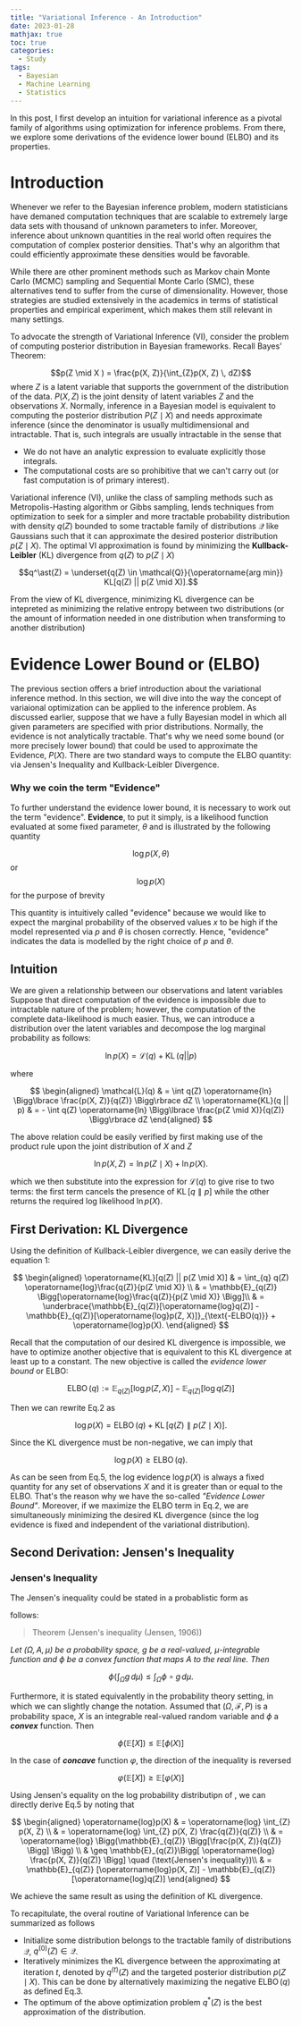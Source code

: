 ```yaml
---
title: "Variational Inference - An Introduction"
date: 2023-01-28
mathjax: true
toc: true
categories:
  - Study
tags:
  - Bayesian
  - Machine Learning
  - Statistics
---
```


In this post, I first develop an intuition for variational inference as a pivotal family of algorithms using optimization for inference problems. From there, we  explore some derivations of the evidence lower bound (ELBO) and its properties.

# **Introduction**

Whenever we refer to the Bayesian inference problem, modern statisticians have demaned computation techniques that are scalable to extremely large data sets with thousand of unknown parameters to infer. Moreover, inference about unknown quantities in the real world often requires the computation of complex posterior densities. That's why an algorithm that could efficiently approximate these densities would be favorable.


While there are other prominent methods such as Markov chain Monte Carlo (MCMC) sampling and Sequential Monte Carlo (SMC), these alternatives tend to suffer from the curse of dimensionality. However, those strategies are studied extensively in the academics in terms of statistical properties and empirical experiment, which makes them still relevant in many settings.

To advocate the strength of Variational Inference (VI), consider the problem of computing posterior distribution in Bayesian frameworks. Recall Bayes' Theorem: 

$$p(Z \mid X ) = \frac{p(X, Z)}{\int_{Z}p(X, Z) \, dZ}$$
where $Z$ is a latent variable that supports the government of the distribution of the data. $P(X, Z)$ is the joint density of latent variables $Z$ and the observations $X$. Normally, inference in a Bayesian model is equivalent to computing the posterior distribution $P(Z \mid X)$ and needs approximate inference (since the denominator is usually multidimensional and intractable. That is, such integrals are usually intractable in the sense that 
+ We do not have an analytic expression to evaluate explicitly those integrals. 
+ The computational costs are so prohibitive that we can't carry out (or fast computation is of primary interest).


Variational inference (VI), unlike the class of sampling methods such as Metropolis-Hasting algorithm or Gibbs sampling, lends techniques from optimization to seek for a simpler and more tractable probability distribution with density $q(Z)$ bounded to some tractable family of distributions $\mathcal{Q}$ like Gaussians such that it can approximate the desired posterior distribution $p(Z \mid X)$. The optimal VI approximation is found by minimizing the **Kullback-Leibler** (KL) divergence from $q(Z)$ to $p(Z \mid X)$

$$q^\ast(Z) = \underset{q(Z) \in \mathcal{Q}}{\operatorname{arg min}} KL[q(Z) || p(Z \mid X)].$$

From the view of KL divergence, minimizing KL divergence can be intepreted as minimizing the relative entropy between two distributions (or the amount of information needed in one distribution when transforming to another distribution)

# **Evidence Lower Bound or (ELBO)**

The previous section offers a brief introduction about the variational inference method. In this section, we will dive into the way the concept of variaional optimization can be applied to the inference problem. As discussed earlier, suppose that we have a fully Bayesian model in which all given parameters are specified with prior distributions. Normally, the evidence is not analytically tractable. That's why we need some bound (or more precisely lower bound) that could be used to approximate the Evidence, $P(X)$. There are two standard ways to compute the ELBO quantity: via Jensen's Inequality and Kullback-Leibler Divergence. 

### **Why we coin the term "Evidence"**

To further understand the evidence lower bound, it is necessary to work out the term "evidence". **Evidence**, to put it simply, is a likelihood function evaluated at some fixed parameter, $\theta$ and is illustrated by the following quantity

$$\operatorname{log}p(X, \theta) $$
or 
$$\operatorname{log} p(X)$$ for the purpose of brevity

This quantity is intuitively called "evidence" because we would like to expect the marginal probability of the observed values $x$ to be high if the  model represented via $p$ and $\theta$ is chosen correctly. Hence, "evidence" indicates the data is modelled by the right choice of $p$ and $\theta$. 


## **Intuition**

We are given a relationship between our observations and latent variables 
Suppose that direct computation of the evidence is impossible due to intractable nature of the problem; however, the computation of the complete data-likelihood is much easier. Thus, we can introduce a distribution over the latent variables and decompose the log marginal probability as follows:


$$\operatorname{ln}p(X) = \mathcal{L}(q) + \operatorname{KL}(q || p) \tag{1}$$

where 

$$
\begin{aligned}
\mathcal{L}(q) & = \int q(Z) \operatorname{ln} \Bigg\lbrace \frac{p(X, Z)}{q(Z)} \Bigg\rbrace dZ \\
\operatorname{KL}(q || p) & = - \int q(Z) \operatorname{ln} \Bigg\lbrace \frac{p(Z \mid X)}{q(Z)} \Bigg\rbrace dZ
\end{aligned}
$$

The above relation could be easily verified by first making use of the product rule upon the joint distribution of $X$ and $Z$

$$\operatorname{ln}p(X, Z) = \operatorname{ln}p(Z \mid X) + \operatorname{ln}p(X). \tag{2}$$

which we then substitute into the expression for $\mathcal{L}(q)$ to give rise to two terms: the first term cancels the presence of $\operatorname{KL}[q \parallel p]$ while the other returns the required log likelihood $\operatorname{ln}p(X)$. 

## **First Derivation: KL Divergence**

Using the definition of Kullback-Leibler divergence, we can easily derive the equation 1:

$$
\begin{aligned}
  \operatorname{KL}[q(Z) || p(Z \mid X)] & = \int_{q} q(Z) \operatorname{log}\frac{q(Z)}{p(Z \mid X)} \\
  & = \mathbb{E}_{q(Z)} \Bigg[\operatorname{log}\frac{q(Z)}{p(Z \mid X)} \Bigg]\\
  & = \underbrace{\mathbb{E}_{q(Z)}[\operatorname{log}q(Z)] - \mathbb{E}_{q(Z)}[\operatorname{log}p(Z, X)]}_{\text{-ELBO(q)}} + \operatorname{log}p(X). 
\end{aligned}
$$

Recall that the computation of our desired KL divergence is impossible, we have to optimize another objective that is equivalent to this KL divergence at least up to a constant. The new objective is called the *evidence lower bound* or ELBO: 

$$\operatorname{ELBO}(q) := \mathbb{E}_{q(Z)}[\operatorname{log}p(Z, X)] - \mathbb{E}_{q(Z)}[\operatorname{log}q(Z)] \tag{3}$$

Then we can rewrite Eq.2 as

$$\operatorname{log}p(X) = \operatorname{ELBO}(q) + \operatorname{KL}[q(Z) \parallel p(Z \mid X)]. \tag{4}$$

Since the KL divergence must be non-negative, we can imply that 

$$\operatorname{log}p(X) \geq \operatorname{ELBO}(q). \tag{5}$$

As can be seen from Eq.5, the log evidence $\operatorname{log}p(X)$ is always a fixed quantity for any set of observations $X$ and it is greater than or equal to the ELBO. That's the reason why we have the so-called *"Evidence Lower Bound"*. Moreover, if we maximize the ELBO term in Eq.2, we are simultaneously minimizing the desired KL divergence (since the log evidence is fixed and independent of the variational distribution). 

## **Second Derivation: Jensen's Inequality**

### **Jensen's Inequality**

The Jensen's inequality could be stated in a probablistic form as

 follows:

>Theorem (Jensen's inequality (Jensen, 1906))

*Let $(\Omega, A, \mu)$ be a probability space, $g$ be a real-valued, $\mu$-integrable function and $\phi$ be a convex function that maps A to the real line. Then*

$$\phi\left(\int_{\Omega} g\, d\mu\right) \leq \int_{\Omega} \phi \circ g \, d\mu.$$

Furthermore, it is stated equivalently in the probability theory setting, in which we can slightly change the notation. Assumed that $(\Omega, \mathcal{F}, P)$ is a probability space, $X$ is an integrable real-valued random variable and $\phi$ a ***convex*** function. Then

$$\phi\left(\mathbb{E}[X]\right) \leq \mathbb{E}[\phi\left(X\right)]$$

In the case of ***concave*** function $\varphi$, the direction of the inequality is reversed 

$$\varphi\left(\mathbb{E}[X]\right) \geq \mathbb{E}[\varphi\left(X\right)]$$

Using Jensen's equality on the log probability distributipn of , we can directly derive Eq.5 by noting that 

$$
\begin{aligned}
  \operatorname{log}p(X) & = \operatorname{log} \int_{Z} p(X, Z) \\
  & = \operatorname{log} \int_{Z} p(X, Z) \frac{q(Z)}{q(Z)} \\
  & = \operatorname{log} \Bigg(\mathbb{E}_{q(Z)} \Bigg[\frac{p(X, Z)}{q(Z)} \Bigg] \Bigg) \\
  & \geq \mathbb{E}_{q(Z)}\Bigg[ \operatorname{log} \frac{p(X, Z)}{q(Z)} \Bigg] \quad (\text{Jensen's inequality})\\
  & = \mathbb{E}_{q(Z)} [\operatorname{log}p(X, Z)] - \mathbb{E}_{q(Z)}[\operatorname{log}q(Z)]
\end{aligned}
$$

We achieve the same result as using the definition of KL divergence. 

To recapitulate, the overal routine of Variational Inference can be summarized as follows
+ Initialize some distribution belongs to the tractable family of distributions $\mathcal{Q}$, $q^{(0)}(Z) \in \mathcal{Q}$.
+ Iteratively minimizes the KL divergence between the approximating at iteration $t$, denoted by $q^{(t)}(Z)$ and the targeted posterior distribution $p(Z \mid X)$. This can be done by alternatively maximizing the negative $\operatorname{ELBO}(q)$ as defined Eq.3.
+ The optimum of the above optimization problem $q^\ast(Z)$ is the best approximation of the distribution.
